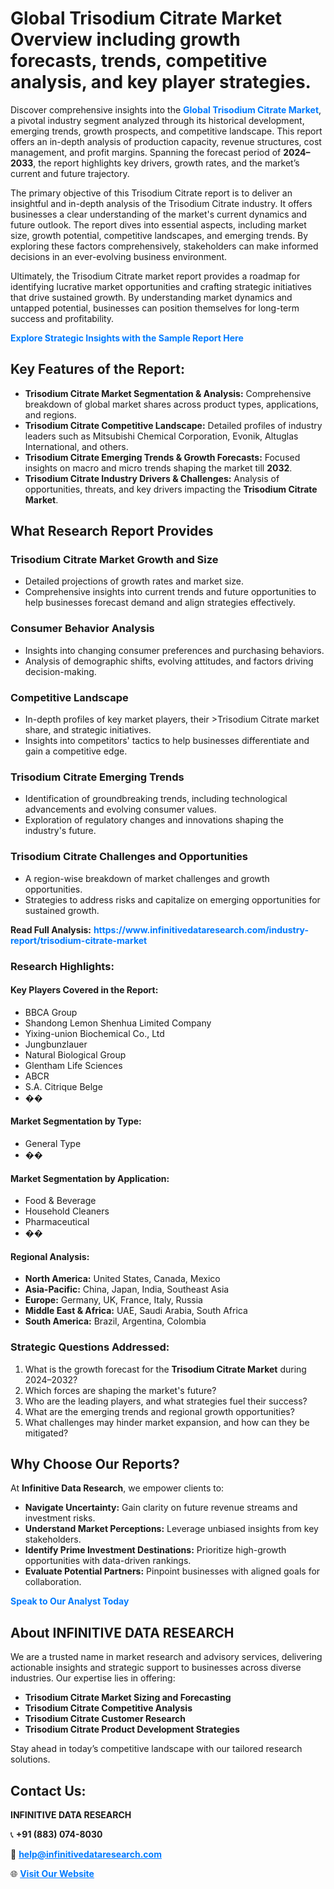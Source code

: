 <h1>Global Trisodium Citrate Market Overview including growth forecasts, trends, competitive analysis, and key player strategies.</h1>
<p>
Discover comprehensive insights into the 
<a href="https://www.infinitivedataresearch.com/industry-report/trisodium-citrate-market" rel="dofollow" style="color: #007BFF; text-decoration: none;"><strong>Global Trisodium Citrate Market</strong></a>, a pivotal industry segment analyzed through its historical development, emerging trends, growth prospects, and competitive landscape. This report offers an in-depth analysis of production capacity, revenue structures, cost management, and profit margins. Spanning the forecast period of <strong>2024–2033</strong>, the report highlights key drivers, growth rates, and the market’s current and future trajectory.
</p>
<p>
The primary objective of this Trisodium Citrate report is to deliver an insightful and in-depth analysis of the Trisodium Citrate industry. It offers businesses a clear understanding of the market's current dynamics and future outlook. The report dives into essential aspects, including market size, growth potential, competitive landscapes, and emerging trends. By exploring these factors comprehensively, stakeholders can make informed decisions in an ever-evolving business environment.
</p>
<p>
Ultimately, the Trisodium Citrate market report provides a roadmap for identifying lucrative market opportunities and crafting strategic initiatives that drive sustained growth. By understanding market dynamics and untapped potential, businesses can position themselves for long-term success and profitability.
</p>
<p>
<a href="https://www.infinitivedataresearch.com/request-sample/reportId=109251" style="color: #007BFF; text-decoration: none;"><strong>Explore Strategic Insights with the Sample Report Here</strong></a>
</p>

<h2>Key Features of the Report:</h2>
<ul>
<li><strong>Trisodium Citrate Market Segmentation & Analysis:</strong> Comprehensive breakdown of global market shares across product types, applications, and regions.</li>
<li><strong>Trisodium Citrate Competitive Landscape:</strong> Detailed profiles of industry leaders such as Mitsubishi Chemical Corporation, Evonik, Altuglas International, and others.</li>
<li><strong>Trisodium Citrate Emerging Trends & Growth Forecasts:</strong> Focused insights on macro and micro trends shaping the market till <strong>2032</strong>.</li>
<li><strong>Trisodium Citrate Industry Drivers & Challenges:</strong> Analysis of opportunities, threats, and key drivers impacting the <strong>Trisodium Citrate Market</strong>.</li>
</ul>

<h2>What Research Report Provides</h2>
<h3>Trisodium Citrate Market Growth and Size</h3>
<ul>
<li>Detailed projections of growth rates and market size.</li>
<li>Comprehensive insights into current trends and future opportunities to help businesses forecast demand and align strategies effectively.</li>
</ul>

<h3>Consumer Behavior Analysis</h3>
<ul>
<li>Insights into changing consumer preferences and purchasing behaviors.</li>
<li>Analysis of demographic shifts, evolving attitudes, and factors driving decision-making.</li>
</ul>

<h3>Competitive Landscape</h3>
<ul>
<li>In-depth profiles of key market players, their >Trisodium Citrate market share, and strategic initiatives.</li>
<li>Insights into competitors' tactics to help businesses differentiate and gain a competitive edge.</li>
</ul>

<h3>Trisodium Citrate Emerging Trends</h3>
<ul>
<li>Identification of groundbreaking trends, including technological advancements and evolving consumer values.</li>
<li>Exploration of regulatory changes and innovations shaping the industry's future.</li>
</ul>

<h3>Trisodium Citrate Challenges and Opportunities</h3>
<ul>
<li>A region-wise breakdown of market challenges and growth opportunities.</li>
<li>Strategies to address risks and capitalize on emerging opportunities for sustained growth.</li>
</ul>
<p><strong>Read Full Analysis:</strong> <a href="https://www.infinitivedataresearch.com/industry-report/trisodium-citrate-market" rel="dofollow" style="color: #007BFF; text-decoration: none;"><strong>https://www.infinitivedataresearch.com/industry-report/trisodium-citrate-market</strong></a></p>
<h3>Research Highlights:</h3>
<h4>Key Players Covered in the Report:</h4>
<ul><li>BBCA Group</li><li>Shandong Lemon Shenhua Limited Company</li><li>Yixing-union Biochemical Co., Ltd</li><li>Jungbunzlauer</li><li>Natural Biological Group</li><li>Glentham Life Sciences</li><li>ABCR</li><li>S.A. Citrique Belge</li><li>��</li></ul>
<h4>Market Segmentation by Type:</h4>
<ul><li>General Type</li><li>��</li></ul>
<h4>Market Segmentation by Application:</h4>
<ul><li>Food &amp; Beverage</li><li>Household Cleaners</li><li>Pharmaceutical</li><li>��</li></ul>

<h4>Regional Analysis:</h4>
<ul>
<li><strong>North America:</strong> United States, Canada, Mexico</li>
<li><strong>Asia-Pacific:</strong> China, Japan, India, Southeast Asia</li>
<li><strong>Europe:</strong> Germany, UK, France, Italy, Russia</li>
<li><strong>Middle East & Africa:</strong> UAE, Saudi Arabia, South Africa</li>
<li><strong>South America:</strong> Brazil, Argentina, Colombia</li>
</ul>

<h3>Strategic Questions Addressed:</h3>
<ol>
<li>What is the growth forecast for the <strong>Trisodium Citrate Market</strong> during 2024–2032?</li>
<li>Which forces are shaping the market's future?</li>
<li>Who are the leading players, and what strategies fuel their success?</li>
<li>What are the emerging trends and regional growth opportunities?</li>
<li>What challenges may hinder market expansion, and how can they be mitigated?</li>
</ol>

<h2>Why Choose Our Reports?</h2>
<p>At <strong>Infinitive Data Research</strong>, we empower clients to:</p>
<ul>
<li><strong>Navigate Uncertainty:</strong> Gain clarity on future revenue streams and investment risks.</li>
<li><strong>Understand Market Perceptions:</strong> Leverage unbiased insights from key stakeholders.</li>
<li><strong>Identify Prime Investment Destinations:</strong> Prioritize high-growth opportunities with data-driven rankings.</li>
<li><strong>Evaluate Potential Partners:</strong> Pinpoint businesses with aligned goals for collaboration.</li>
</ul>
<p><a href="https://www.infinitivedataresearch.com/industry-report/trisodium-citrate-market" rel="dofollow" style="color: #007BFF; text-decoration: none;"><strong>Speak to Our Analyst Today</strong></a></p>

<h2>About INFINITIVE DATA RESEARCH</h2>
<p>We are a trusted name in market research and advisory services, delivering actionable insights and strategic support to businesses across diverse industries. Our expertise lies in offering:</p>
<ul>
<li><strong>Trisodium Citrate Market Sizing and Forecasting</strong></li>
<li><strong>Trisodium Citrate Competitive Analysis</strong></li>
<li><strong>Trisodium Citrate Customer Research</strong></li>
<li><strong>Trisodium Citrate Product Development Strategies</strong></li>
</ul>
<p>Stay ahead in today’s competitive landscape with our tailored research solutions.</p>

<h2>Contact Us:</h2>
<p><strong>INFINITIVE DATA RESEARCH</strong></p>
<p>📞 <strong>+91 (883) 074-8030</strong></p>
<p>📧 <strong><a href="mailto:help@infinitivedataresearch.com" style="color: #007BFF;">help@infinitivedataresearch.com</a></strong></p>
<p>🌐 <strong><a href="https://www.infinitivedataresearch.com" rel="dofollow" style="color: #007BFF;">Visit Our Website</a></strong></p>